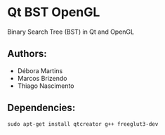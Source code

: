 Qt BST OpenGL
======
Binary Search Tree (BST) in Qt and OpenGL

Authors:
-----------
- Débora Martins
- Marcos Brizendo
- Thiago Nascimento

Dependencies:
-----------
`sudo apt-get install qtcreator g++ freeglut3-dev`

